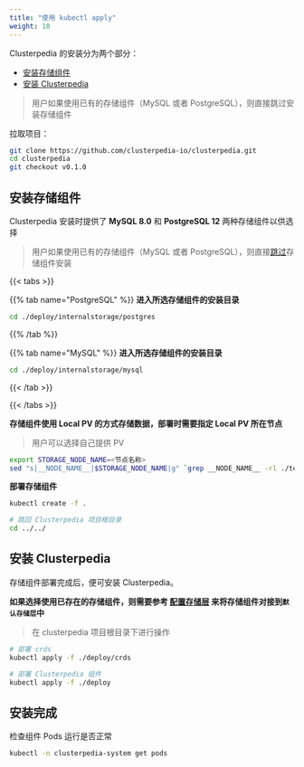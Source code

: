 ```yaml
---
title: "使用 kubectl apply"
weight: 10
---
```


Clusterpedia 的安装分为两个部分：
* [安装存储组件](#安装存储组件)
* [安装 Clusterpedia](#安装-clusterpedia)
> 用户如果使用已有的存储组件（MySQL 或者 PostgreSQL），则直接跳过安装存储组件

拉取项目：
```bash
git clone https://github.com/clusterpedia-io/clusterpedia.git
cd clusterpedia
git checkout v0.1.0
```

## 安装存储组件
Clusterpedia 安装时提供了 **MySQL 8.0** 和 **PostgreSQL 12** 两种存储组件以供选择
> 用户如果使用已有的存储组件（MySQL 或者 PostgreSQL），则直接[跳过](#安装-clusterpedia)存储组件安装

{{< tabs >}}

{{% tab name="PostgreSQL" %}}
**进入所选存储组件的安装目录**
```bash
cd ./deploy/internalstorage/postgres
```
{{% /tab %}}

{{% tab name="MySQL" %}}
**进入所选存储组件的安装目录**
```bash
cd ./deploy/internalstorage/mysql
```
{{< /tab >}}

{{< /tabs >}}

**存储组件使用 Local PV 的方式存储数据，部署时需要指定 Local PV 所在节点**
> 用户可以选择自己提供 PV
```bash
export STORAGE_NODE_NAME=<节点名称>
sed "s|__NODE_NAME__|$STORAGE_NODE_NAME|g" `grep __NODE_NAME__ -rl ./templates` > clusterpedia_internalstorage_pv.yaml
```

**部署存储组件**
```bash
kubectl create -f .

# 跳回 Clusterpedia 项目根目录
cd ../../
```

## 安装 Clusterpedia
存储组件部署完成后，便可安装 Clusterpedia。

**如果选择使用已存在的存储组件，则需要参考 [配置存储层](../configurate/configurate-internalstorage) 来将存储组件对接到`默认存储层`中**

> 在 clusterpedia 项目根目录下进行操作
```bash
# 部署 crds
kubectl apply -f ./deploy/crds

# 部署 Clusterpedia 组件
kubectl apply -f ./deploy
```

## 安装完成
检查组件 Pods 运行是否正常
```bash
kubectl -n clusterpedia-system get pods
```
